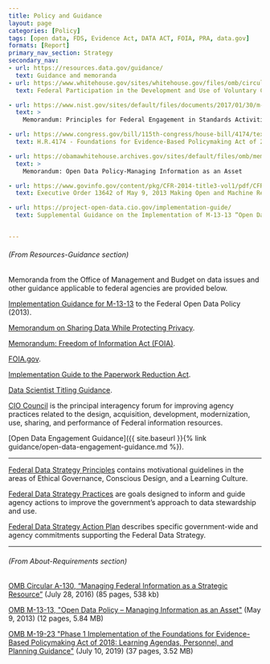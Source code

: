 ```yaml
---
title: Policy and Guidance
layout: page
categories: [Policy]
tags: [open data, FDS, Evidence Act, DATA ACT, FOIA, PRA, data.gov]
formats: [Report]
primary_nav_section: Strategy
secondary_nav:
- url: https://resources.data.gov/guidance/
  text: Guidance and memoranda
- url: https://www.whitehouse.gov/sites/whitehouse.gov/files/omb/circulars/A119/revised_circular_a-119_as_of_1_22.pdf
  text: Federal Participation in the Development and Use of Voluntary Consensus Standards and in Conformity Assessment Activities

- url: https://www.nist.gov/sites/default/files/documents/2017/01/30/m-12-08_1.pdf
  text: >
    Memorandum: Principles for Federal Engagement in Standards Activities to Address National Priorities

- url: https://www.congress.gov/bill/115th-congress/house-bill/4174/text
  text: H.R.4174 - Foundations for Evidence-Based Policymaking Act of 2018 Title II - OPEN Government Data Act

- url: https://obamawhitehouse.archives.gov/sites/default/files/omb/memoranda/2013/m-13-13.pdf
  text: >
    Memorandum: Open Data Policy-Managing Information as an Asset

- url: https://www.govinfo.gov/content/pkg/CFR-2014-title3-vol1/pdf/CFR-2014-title3-vol1-eo13642.pdf
  text: Executive Order 13642 of May 9, 2013 Making Open and Machine Readable the New Default for Government Information

- url: https://project-open-data.cio.gov/implementation-guide/
  text: Supplemental Guidance on the Implementation of M-13-13 “Open Data Policy – Managing Information as an Asset”


---
```


###### (From Resources-Guidance section)
Memoranda from the Office of Management and Budget on data issues and other
guidance applicable to federal agencies are provided below.

[Implementation Guidance for M-13-13](https://project-open-data.cio.gov/implementation-guide/) to the Federal Open Data Policy (2013).

[Memorandum on Sharing Data While Protecting Privacy](https://www.whitehouse.gov/sites/whitehouse.gov/files/omb/memoranda/2011/m11-02.pdf).

[Memorandum: Freedom of Information Act (FOIA)](https://www.justice.gov/sites/default/files/ag/legacy/2009/06/24/foia-memo-march2009.pdf).

[FOIA.gov](https://www.foia.gov/).

[Implementation Guide to the Paperwork Reduction Act](https://pra.digital.gov/).

[Data Scientist Titling Guidance](https://www.chcoc.gov/content/data-scientist-titling-guidance).

[CIO Council](https://www.cio.gov/) is the principal interagency forum for
improving agency practices related to the design, acquisition, development,
modernization, use, sharing, and performance of Federal information resources.

[Open Data Engagement Guidance]({{ site.baseurl }}{% link
guidance/open-data-engagement-guidance.md %}).

---


[Federal Data Strategy Principles](https://strategy.data.gov/principles/)
contains motivational guidelines in the areas of Ethical Governance, Conscious
Design, and a Learning Culture.

[Federal Data Strategy Practices](https://strategy.data.gov/practices/) are
goals designed to inform and guide agency actions to improve the government’s
approach to data stewardship and use.

[Federal Data Strategy Action Plan](https://strategy.data.gov/action-plan/)
describes specific government-wide and agency commitments supporting the Federal
Data Strategy.

---

###### (From About-Requirements section)

[OMB Circular A-130, “Managing Federal Information as a Strategic Resource”](https://www.whitehouse.gov/sites/whitehouse.gov/files/omb/circulars/A130/a130revised.pdf) (July 28, 2016) (85 pages, 538 kb)

[OMB M-13-13, "Open Data Policy – Managing Information as an Asset"](https://www.whitehouse.gov/sites/whitehouse.gov/files/omb/memoranda/2013/m-13-13.pdf) (May 9, 2013) (12 pages, 5.84 MB)

[OMB M-19-23 "Phase 1 Implementation of the Foundations for Evidence-Based Policymaking Act of 2018: Learning Agendas, Personnel, and Planning Guidance"](https://www.whitehouse.gov/wp-content/uploads/2019/07/M-19-23.pdf) (July 10, 2019) (37 pages, 3.52 MB)



